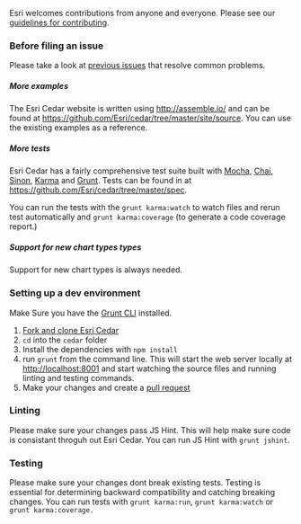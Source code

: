 Esri welcomes contributions from anyone and everyone. Please see our [guidelines for contributing](https://github.com/esri/contributing).

### Before filing an issue

Please take a look at [previous issues](https://github.com/Esri/cedar/issues?labels=FAQ&milestone=&page=1&state=closed) that resolve common problems.


##### More examples

The Esri Cedar website is written using http://assemble.io/ and can be found at https://github.com/Esri/cedar/tree/master/site/source. You can use the existing examples as a reference.

##### More tests

Esri Cedar has a fairly comprehensive test suite built with [Mocha](http://visionmedia.github.io/mocha/), [Chai](http://chaijs.com/), [Sinon](http://sinonjs.org), [Karma](http://karma-runner.github.io/0.12/index.html) and [Grunt](http://gruntjs.com/). Tests can be found in at https://github.com/Esri/cedar/tree/master/spec.

You can run the tests with the `grunt karma:watch` to watch files and rerun test automatically and `grunt karma:coverage` (to generate a code coverage report.)

##### Support for new chart types types

Support for new chart types is always needed.



### Setting up a dev environment

Make Sure you have the [Grunt CLI](http://gruntjs.com/getting-started) installed.

1. [Fork and clone Esri Cedar](https://help.github.com/articles/fork-a-repo)
2. `cd` into the `cedar` folder
5. Install the dependencies with `npm install`
5. run `grunt` from the command line. This will start the web server locally at [http://localhost:8001](http://localhost:8001) and start watching the source files and running linting and testing commands.
6. Make your changes and create a [pull request](https://help.github.com/articles/creating-a-pull-request)

### Linting

Please make sure your changes pass JS Hint. This will help make sure code is consistant throguh out Esri Cedar. You can run JS Hint with `grunt jshint`.

### Testing

Please make sure your changes dont break existing tests. Testing is essential for determining backward compatibility and catching breaking changes. You can run tests with `grunt karma:run`, `grunt karma:watch` or `grunt karma:coverage.`
